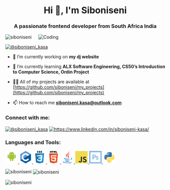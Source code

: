 <h1 align="center">Hi 👋, I'm Siboniseni</h1>
<h3 align="center">A passionate frontend developer from South Africa India</h3>
<img align="right" alt="Coding" width="400" src="https://encrypted-tbn0.gstatic.com/images?q=tbn:ANd9GcRr7YJ66omN8HUqcsZCNfSkyBpP3NZgydZ0Gw&usqp=CAU">

<p align="left"> <img src="https://komarev.com/ghpvc/?username=siboniseni&label=Profile%20views&color=0e75b6&style=flat" alt="siboniseni" /> </p>

<p align="left"> <a href="https://twitter.com/@siboniseni_kasa" target="blank"><img src="https://img.shields.io/twitter/follow/@siboniseni_kasa?logo=twitter&style=for-the-badge" alt="@siboniseni_kasa" /></a> </p>

- 🔭 I’m currently working on **my dj website**

- 🌱 I’m currently learning **ALX Software Engineering, CS50’s Introduction to Computer Science, Ordin Project**

- 👨‍💻 All of my projects are available at [https://github.com/siboniseni/my_projects](https://github.com/siboniseni/my_projects)

- 📫 How to reach me **siboniseni.kasa@outlook.com**

<h3 align="left">Connect with me:</h3>
<p align="left">
<a href="https://twitter.com/@siboniseni_kasa" target="blank"><img align="center" src="https://raw.githubusercontent.com/rahuldkjain/github-profile-readme-generator/master/src/images/icons/Social/twitter.svg" alt="@siboniseni_kasa" height="30" width="40" /></a>
<a href="https://linkedin.com/in/https://www.linkedin.com/in/siboniseni-kasa/" target="blank"><img align="center" src="https://raw.githubusercontent.com/rahuldkjain/github-profile-readme-generator/master/src/images/icons/Social/linked-in-alt.svg" alt="https://www.linkedin.com/in/siboniseni-kasa/" height="30" width="40" /></a>
</p>

<h3 align="left">Languages and Tools:</h3>
<p align="left"> <a href="https://developer.android.com" target="_blank" rel="noreferrer"> <img src="https://raw.githubusercontent.com/devicons/devicon/master/icons/android/android-original-wordmark.svg" alt="android" width="40" height="40"/> </a> <a href="https://www.cprogramming.com/" target="_blank" rel="noreferrer"> <img src="https://raw.githubusercontent.com/devicons/devicon/master/icons/c/c-original.svg" alt="c" width="40" height="40"/> </a> <a href="https://www.w3schools.com/css/" target="_blank" rel="noreferrer"> <img src="https://raw.githubusercontent.com/devicons/devicon/master/icons/css3/css3-original-wordmark.svg" alt="css3" width="40" height="40"/> </a> <a href="https://www.w3.org/html/" target="_blank" rel="noreferrer"> <img src="https://raw.githubusercontent.com/devicons/devicon/master/icons/html5/html5-original-wordmark.svg" alt="html5" width="40" height="40"/> </a> <a href="https://www.java.com" target="_blank" rel="noreferrer"> <img src="https://raw.githubusercontent.com/devicons/devicon/master/icons/java/java-original.svg" alt="java" width="40" height="40"/> </a> <a href="https://developer.mozilla.org/en-US/docs/Web/JavaScript" target="_blank" rel="noreferrer"> <img src="https://raw.githubusercontent.com/devicons/devicon/master/icons/javascript/javascript-original.svg" alt="javascript" width="40" height="40"/> </a> <a href="https://www.photoshop.com/en" target="_blank" rel="noreferrer"> <img src="https://raw.githubusercontent.com/devicons/devicon/master/icons/photoshop/photoshop-line.svg" alt="photoshop" width="40" height="40"/> </a> <a href="https://www.python.org" target="_blank" rel="noreferrer"> <img src="https://raw.githubusercontent.com/devicons/devicon/master/icons/python/python-original.svg" alt="python" width="40" height="40"/> </a> </p>

<p><img align="left" src="https://github-readme-stats.vercel.app/api/top-langs?username=siboniseni&show_icons=true&locale=en&layout=compact" alt="siboniseni" /></p>

<p>&nbsp;<img align="center" src="https://github-readme-stats.vercel.app/api?username=siboniseni&show_icons=true&locale=en" alt="siboniseni" /></p>

<p><img align="center" src="https://github-readme-streak-stats.herokuapp.com/?user=siboniseni&" alt="siboniseni" /></p>
